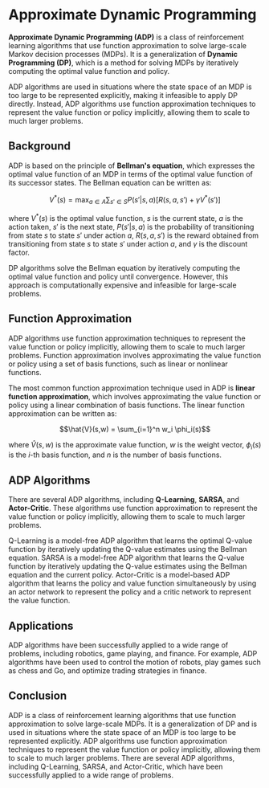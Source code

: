 # Approximate Dynamic Programming

**Approximate Dynamic Programming (ADP)** is a class of reinforcement learning algorithms that use function approximation to solve large-scale Markov decision processes (MDPs). It is a generalization of **Dynamic Programming (DP)**, which is a method for solving MDPs by iteratively computing the optimal value function and policy.

ADP algorithms are used in situations where the state space of an MDP is too large to be represented explicitly, making it infeasible to apply DP directly. Instead, ADP algorithms use function approximation techniques to represent the value function or policy implicitly, allowing them to scale to much larger problems.

## Background

ADP is based on the principle of **Bellman's equation**, which expresses the optimal value function of an MDP in terms of the optimal value function of its successor states. The Bellman equation can be written as:

$$V^*(s) = \max_{a \in A} \sum_{s' \in S} P(s' | s, a) [R(s,a,s') + \gamma V^*(s')]$$

where $V^*(s)$ is the optimal value function, $s$ is the current state, $a$ is the action taken, $s'$ is the next state, $P(s' | s, a)$ is the probability of transitioning from state $s$ to state $s'$ under action $a$, $R(s,a,s')$ is the reward obtained from transitioning from state $s$ to state $s'$ under action $a$, and $\gamma$ is the discount factor.

DP algorithms solve the Bellman equation by iteratively computing the optimal value function and policy until convergence. However, this approach is computationally expensive and infeasible for large-scale problems.

## Function Approximation

ADP algorithms use function approximation techniques to represent the value function or policy implicitly, allowing them to scale to much larger problems. Function approximation involves approximating the value function or policy using a set of basis functions, such as linear or nonlinear functions.

The most common function approximation technique used in ADP is **linear function approximation**, which involves approximating the value function or policy using a linear combination of basis functions. The linear function approximation can be written as:

$$\hat{V}(s,w) = \sum_{i=1}^n w_i \phi_i(s)$$

where $\hat{V}(s,w)$ is the approximate value function, $w$ is the weight vector, $\phi_i(s)$ is the $i$-th basis function, and $n$ is the number of basis functions.

## ADP Algorithms

There are several ADP algorithms, including **Q-Learning**, **SARSA**, and **Actor-Critic**. These algorithms use function approximation to represent the value function or policy implicitly, allowing them to scale to much larger problems.

Q-Learning is a model-free ADP algorithm that learns the optimal Q-value function by iteratively updating the Q-value estimates using the Bellman equation. SARSA is a model-free ADP algorithm that learns the Q-value function by iteratively updating the Q-value estimates using the Bellman equation and the current policy. Actor-Critic is a model-based ADP algorithm that learns the policy and value function simultaneously by using an actor network to represent the policy and a critic network to represent the value function.

## Applications

ADP algorithms have been successfully applied to a wide range of problems, including robotics, game playing, and finance. For example, ADP algorithms have been used to control the motion of robots, play games such as chess and Go, and optimize trading strategies in finance.

## Conclusion

ADP is a class of reinforcement learning algorithms that use function approximation to solve large-scale MDPs. It is a generalization of DP and is used in situations where the state space of an MDP is too large to be represented explicitly. ADP algorithms use function approximation techniques to represent the value function or policy implicitly, allowing them to scale to much larger problems. There are several ADP algorithms, including Q-Learning, SARSA, and Actor-Critic, which have been successfully applied to a wide range of problems.
